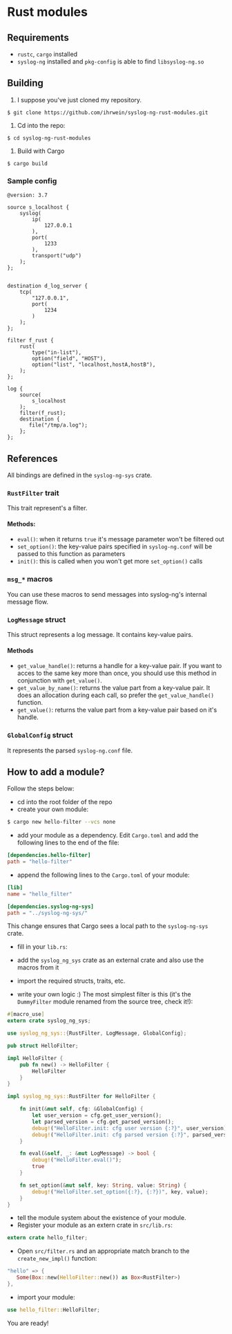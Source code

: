 # Rust modules

## Requirements

* `rustc`, `cargo` installed
* `syslog-ng` installed and `pkg-config` is able to find `libsyslog-ng.so`

## Building

1. I suppose you've just cloned my repository.

```
$ git clone https://github.com/ihrwein/syslog-ng-rust-modules.git
```

1. Cd into the repo:

```
$ cd syslog-ng-rust-modules
```
1. Build with Cargo

```
$ cargo build
```

### Sample config

```
@version: 3.7

source s_localhost {
    syslog(
        ip(
            127.0.0.1
        ),
        port(
            1233
        ),
        transport("udp")
    );
};


destination d_log_server {
    tcp(
        "127.0.0.1",
        port(
            1234
        )
    );
};

filter f_rust {
    rust(
        type("in-list"),
        option("field", "HOST"),
        option("list", "localhost,hostA,hostB"),
    );
};

log {
    source(
        s_localhost
    );
    filter(f_rust);
    destination {
       file("/tmp/a.log");  
    };
};
```

## References

All bindings are defined in the `syslog-ng-sys` crate.

### `RustFilter` trait

This trait represent's a filter.

#### Methods:

* `eval()`: when it returns `true` it's message parameter won't be filtered out
* `set_option()`: the key-value pairs specified in `syslog-ng.conf` will be passed to this function as parameters
* `init()`: this is called when you won't get more `set_option()` calls

### `msg_*` macros

You can use these macros to send messages into syslog-ng's internal message flow.

### `LogMessage` struct

This struct represents a log message. It contains key-value pairs.

#### Methods

* `get_value_handle()`: returns a handle for a key-value pair. If you want to acces to the same key more than once, you should use this method in conjunction with `get_value()`.
* `get_value_by_name()`: returns the value part from a key-value pair. It does an allocation during each call, so prefer the `get_value_handle()` function.
* `get_value()`: returns the value part from a key-value pair based on it's handle.

### `GlobalConfig` struct

It represents the parsed `syslog-ng.conf` file.

## How to add a module?

Follow the steps below:

* cd into the root folder of the repo
* create your own module:

```bash
$ cargo new hello-filter --vcs none
```

* add your module as a dependency. Edit `Cargo.toml` and add the following lines to the end of the file:

```toml
[dependencies.hello-filter]
path = "hello-filter"
```

* append the following lines to the `Cargo.toml` of your module:

```toml
[lib]
name = "hello_filter"

[dependencies.syslog-ng-sys]
path = "../syslog-ng-sys/"
```

This change ensures that Cargo sees a local path to the  `syslog-ng-sys` crate.

* fill in your `lib.rs`:

 * add the `syslog_ng_sys` crate as an external crate and also use the macros from it 
 * import the required structs, traits, etc.
 * write your own logic :)
 The most simplest filter is this (it's the `DummyFilter` module renamed from the source tree, check it!):

 ```rust
 #[macro_use]
 extern crate syslog_ng_sys;
 
 use syslog_ng_sys::{RustFilter, LogMessage, GlobalConfig};
 
 pub struct HelloFilter;
 
 impl HelloFilter {
     pub fn new() -> HelloFilter {
         HelloFilter
     }
 }
 
 impl syslog_ng_sys::RustFilter for HelloFilter {
 
     fn init(&mut self, cfg: &GlobalConfig) {
         let user_version = cfg.get_user_version();
         let parsed_version = cfg.get_parsed_version();
         debug!("HelloFilter.init: cfg user version {:?}", user_version);
         debug!("HelloFilter.init: cfg parsed version {:?}", parsed_version);
     }
 
     fn eval(&self, _: &mut LogMessage) -> bool {
         debug!("HelloFilter.eval()");
         true    
     }
 
     fn set_option(&mut self, key: String, value: String) {
         debug!("HelloFilter.set_option({:?}, {:?})", key, value);
     }
 }
 ```

* tell the module system about the existence of your module.
 * Register your module as an extern crate in `src/lib.rs`:

 ```rust
 extern crate hello_filter;
 ```

 * Open `src/filter.rs` and an appropriate match branch to the `create_new_impl()` function:

 ```rust
"hello" => {
    Some(Box::new(HelloFilter::new()) as Box<RustFilter>)
},
 ```

 * import your module:

 ```rust
 use hello_filter::HelloFilter; 
 ```

You are ready!
